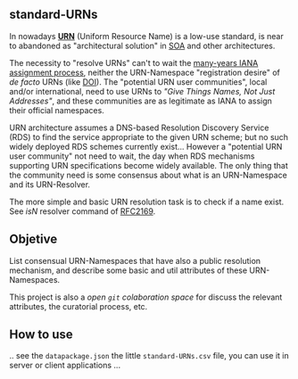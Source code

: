 standard-URNs
-------------

In nowadays [**URN**](https://en.wikipedia.org/wiki/Uniform_resource_name) (Uniform Resource Name) is a low-use standard, is near to abandoned as "architectural solution" in [SOA](https://en.wikipedia.org/wiki/Service-oriented_architecture) and other architectures.

The necessity to "resolve URNs" can't to wait the [many-years IANA assignment process](http://www.iana.org/assignments/uRN-Namespaces/uRN-Namespaces.xml), neither the URN-Namespace "registration desire" of *de facto* URNs (like [DOI](https://en.wikipedia.org/wiki/Digital_object_identifier)). The "potential URN user communities", local and/or international, need to use URNs to *"Give Things Names, Not Just Addresses"*, and these communities are as legitimate as IANA to assign their official namespaces.

URN architecture assumes a DNS-based Resolution Discovery Service (RDS) to find the service appropriate to the given URN scheme; but no such widely deployed RDS schemes currently exist... However a "potential URN user community" not need to wait, the day when RDS mechanisms supporting URN specifications become widely available. The only thing that the community need is some consensus about what is an URN-Namespace and its URN-Resolver.

The more simple and basic URN resolution task is to check if a name exist. See *isN* resolver command of [RFC2169](http://tools.ietf.org/html/rfc2169).

## Objetive ##
List consensual URN-Namespaces that have also a public resolution mechanism, and describe some basic and util attributes of these URN-Namespaces.

This project is also a *open `git` colaboration space* for discuss the relevant attributes, the curatorial process, etc.

## How to use ##
.. see the `datapackage.json` the little `standard-URNs.csv` file, you can use it in server or client applications ...
